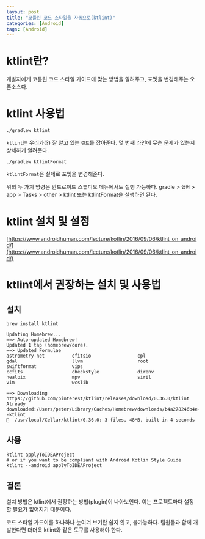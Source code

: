 ```yaml
---
layout: post
title: "코틀린 코드 스타일을 자동으로(ktlint)"
categories: [Android]
tags: [Android]
---
```


# ktlint란?

개발자에게 코틀린 코드 스타일 가이드에 맞는 방법을 알려주고, 포멧을 변경해주는 오픈소스다.

# ktlint 사용법

```
./gradlew ktlint
```

`ktlint`는 우리가(?) 잘 알고 있는 `린트`를 잡아준다. 몇 번째 라인에 무슨 문제가 있는지 상세하게 알려준다.

```
./gradlew ktlintFormat
```

`ktlintFormat`은 실제로 포멧을 변경해준다. 

위의 두 가지 명령은 안드로이드 스튜디오 메뉴에서도 실행 가능하다. gradle > `앱명` > app > Tasks > other > ktlint 또는 ktlintFormat을 실행하면 된다.

# ktlint 설치 및 설정


<script src="https://gist.github.com/ovso/34e928cd7277e9d03658d74db4bbaade.js"></script>
[https://www.androidhuman.com/lecture/kotlin/2016/09/06/ktlint_on_android/](https://www.androidhuman.com/lecture/kotlin/2016/09/06/ktlint_on_android/)

# ktlint에서 권장하는 설치 및 사용법

## 설치

```
brew install ktlint
```

```
Updating Homebrew...
==> Auto-updated Homebrew!
Updated 1 tap (homebrew/core).
==> Updated Formulae
astrometry-net          cfitsio                 cpl                     gdal                    llvm                    root                    swiftformat             vips
ccfits                  checkstyle              direnv                  healpix                 mpv                     siril                   vim                     wcslib

==> Downloading https://github.com/pinterest/ktlint/releases/download/0.36.0/ktlint
Already downloaded:/Users/peter/Library/Caches/Homebrew/downloads/b4a278246b4e--ktlint
🍺  /usr/local/Cellar/ktlint/0.36.0: 3 files, 48MB, built in 4 seconds

```

## 사용

```
ktlint applyToIDEAProject
# or if you want to be compliant with Android Kotlin Style Guide
ktlint --android applyToIDEAProject
```



## 결론

설치 방법은 ktlint에서 권장하는 방법(plugin)이 나아보인다. 이는 프로젝트마다 설정할 필요가 없어지기 때문이다.

코드 스타일 가드이를 하나하나 눈여겨 보기란 쉽지 않고, 불가능하다. 팀원들과 함께 개발한다면 더더욱 ktlint와 같은 도구를 사용해야 한다.